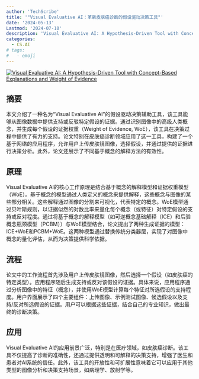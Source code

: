 ```yaml
---
author: 'TechScribe'
title: '"Visual Evaluative AI：革新皮肤癌诊断的假设驱动决策工具"'
date: '2024-05-13'
Lastmod: '2024-07-10'
description: 'Visual Evaluative AI: A Hypothesis-Driven Tool with Concept-Based Explanations and Weight of Evidence'
categories:
  - CS.AI
# tags:
#   - emoji
---
```


[![Visual Evaluative AI: A Hypothesis-Driven Tool with Concept-Based Explanations and Weight of Evidence](https://arxiv-research-1301205113.cos.ap-guangzhou.myqcloud.com/images/2407.04710v1.pdf_0.jpg)](https://arxiv.org/abs/2407.04710v1)

## 摘要

本文介绍了一种名为“Visual Evaluative AI”的假设驱动决策辅助工具，该工具能够从图像数据中提供支持或反驳特定假设的证据。通过识别图像中的高级人类概念，并生成每个假设的证据权重（Weight of Evidence, WoE），该工具在决策过程中提供了有力的支持。论文特别在皮肤癌诊断领域应用了这一工具，构建了一个基于网络的应用程序，允许用户上传皮肤镜图像，选择假设，并通过提供的证据进行决策分析。此外，论文还展示了不同基于概念的解释方法的有效性。<!--more-->

## 原理

Visual Evaluative AI的核心工作原理是结合基于概念的解释模型和证据权重模型（WoE）。基于概念的模型通过人类定义的概念来提供解释，这些概念与图像的某些部分相关。这些解释通过图像的分割来可视化，代表特定的概念。WoE模型通过贝叶斯规则，以证据似然的对数比率来量化每个概念（或特征）对特定假设的支持或反对程度。通过将基于概念的解释模型（如可逆概念基础解释（ICE）和后验概念瓶颈模型（PCBM））与WoE模型结合，论文提出了两种生成证据的模型：ICE+WoE和PCBM+WoE。这两种模型通过替换传统分类器层，实现了对图像中概念的量化评估，从而为决策提供科学依据。

## 流程

论文中的工作流程首先涉及用户上传皮肤镜图像，然后选择一个假设（如皮肤癌的特定类型）。应用程序随后生成支持或反对该假设的证据。具体来说，应用程序通过分析图像中的特征（概念），并使用WoE模型计算每个特征对所选假设的支持程度。用户界面展示了四个主要组件：上传图像、示例测试图像、候选假设以及支持/反对所选假设的证据。用户可以根据这些证据，结合自己的专业知识，做出最终的诊断决策。

## 应用

Visual Evaluative AI的应用前景广泛，特别是在医疗领域，如皮肤癌诊断。该工具不仅提高了诊断的准确性，还通过提供透明和可解释的决策支持，增强了医生和患者对AI系统的信任。此外，该工具的开放性和可扩展性意味着它可以应用于其他类型的图像分析和决策支持场景，如病理学、放射学等。